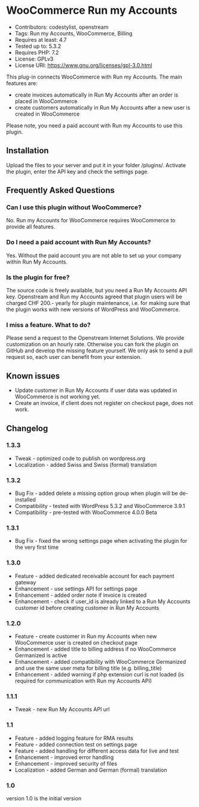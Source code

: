 # WooCommerce Run my Accounts
* Contributors: codestylist, openstream
* Tags: Run my Accounts, WooCommerce, Billing
* Requires at least: 4.7
* Tested up to: 5.3.2
* Requires PHP: 7.2
* License: GPLv3
* License URI: https://www.gnu.org/licenses/gpl-3.0.html

This plug-in connects WooCommerce with Run my Accounts.
The main features are:
* create invoices automatically in Run My Accounts after an order is placed in WooCommerce
* create customers automatically in Run My Accounts after a new user is created in WooCommerce

Please note, you need a paid account with Run my Accounts to use this plugin.

## Installation
Upload the files to your server and put it in your folder /plugins/.
Activate the plugin, enter the API key and check the settings page.

## Frequently Asked Questions

### Can I use this plugin without WooCommerce?

No. Run my Accounts for WooCommerce requires WooCommerce to provide all features.

### Do I need a paid account with Run My Accounts?

Yes. Without the paid account you are not able to set up your company within Run My Accounts.

### Is the plugin for free?

The source code is freely available, but you need a Run My Accounts API key. Openstream and Run my Accounts agreed that plugin users will be charged CHF 200.- yearly for plugin maintenance, i.e. for making sure that the plugin works with new versions of WordPress and WooCommerce.

### I miss a feature. What to do?

Please send a request to the Openstream Internet Solutions. We provide customization on an hourly rate. Otherwise you can fork the plugin on GitHub and develop the missing feature yourself. We only ask to send a pull request so, each user can benefit from your extension.

## Known issues
* Update customer in Run My Accounts if user data was updated in WooCommerce is not working yet.
* Create an invoice, if client does not register on checkout page, does not work.

## Changelog
### 1.3.3
* Tweak - optimized code to publish on wordpress.org
* Localization - added Swiss and Swiss (formal) translation

### 1.3.2
* Bug Fix - added delete a missing option group when plugin will be de-installed
* Compatibility - tested with WordPress 5.3.2 and WooCommerce 3.9.1
* Compatibility - pre-tested with WooCommerce 4.0.0 Beta

### 1.3.1
* Bug Fix - fixed the wrong settings page when activating the plugin for the very first time

### 1.3.0
* Feature - added dedicated receivable account for each payment gateway
* Enhancement - use settings API for settings page
* Enhancement - added order note if invoice is created
* Enhancement - check if user_id is already linked to a Run My Accounts customer id before creating customer in Run My Accounts

### 1.2.0
* Feature - create customer in Run my Accounts when new WooCommerce user is created on checkout page
* Enhancement - added title to billing address if no WooCommerce Germanized is active
* Enhancement - added compatibility with WooCommerce Germanized and use the same user meta for billing title (e.g. billing_title)
* Enhancement - added warning if php extension curl is not loaded (is required for communication with Run my Accounts API)

### 1.1.1
* Tweak - new Run My Accounts API url

### 1.1
* Feature - added logging feature for RMA results
* Feature - added connection test on settings page
* Feature - added handling for different access data for live and test
* Enhancement - improved error handling
* Enhancement - improved security of files
* Localization - added German and German (formal) translation   

### 1.0
version 1.0 is the initial version
